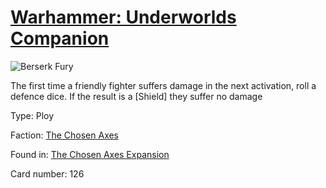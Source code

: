 # [Warhammer: Underworlds Companion](https://guidokessels.github.io/wh-underworlds)

  

![Berserk Fury](https://warhammerunderworlds.com/wp-content/uploads/sites/6/2018/02/126_ENG.png)

The first time a friendly fighter suffers damage in the next activation, roll a defence dice. If the result is a [Shield] they suffer no damage

Type: Ploy

Faction: [The Chosen Axes](https://guidokessels.github.io/wh-underworlds/factions/the-chosen-axes.md)

Found in: [The Chosen Axes Expansion](https://guidokessels.github.io/wh-underworlds/locations/the-chosen-axes-expansion.md)

Card number: 126
